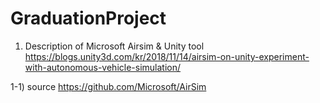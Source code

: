 # GraduationProject


1. Description of Microsoft Airsim & Unity tool 
    https://blogs.unity3d.com/kr/2018/11/14/airsim-on-unity-experiment-with-autonomous-vehicle-simulation/
    
  1-1) source
    https://github.com/Microsoft/AirSim
